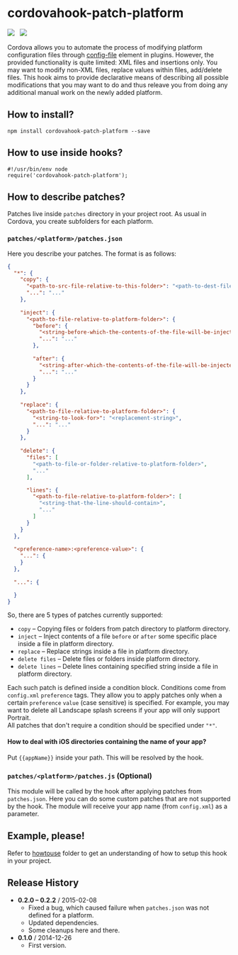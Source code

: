 # cordovahook-patch-platform

![](https://badge.fury.io/js/cordovahook-patch-platform.svg)&nbsp;&nbsp;
![](https://david-dm.org/mihhail-lapushkin/cordovahook-patch-platform.png)

Cordova allows you to automate the process of modifying platform configuration files through [config-file](http://cordova.apache.org/docs/en/4.0.0/plugin_ref_spec.md.html#Plugin%20Specification_config_file_element) element in plugins. However, the provided functionality is quite limited: XML files and insertions only. You may want to modify non-XML files, replace values within files, add/delete files. This hook aims to provide declarative means of describing all possible modifications that you may want to do and thus releave you from doing any additional manual work on the newly added platform.

## How to install?
`npm install cordovahook-patch-platform --save`

## How to use inside hooks?
```
#!/usr/bin/env node
require('cordovahook-patch-platform');
```

## How to describe patches?
Patches live inside `patches` directory in your project root. As usual in Cordova, you create subfolders for each platform.

### `patches/<platform>/patches.json`
Here you describe your patches. The format is as follows:
```json
{
  "*": {
    "copy": {
      "<path-to-src-file-relative-to-this-folder>": "<path-to-dest-file-relative-to-platform-folder>",
      "...": "..."
    },
      
    "inject": {
      "<path-to-file-relative-to-platform-folder>": {
        "before": {
          "<string-before-which-the-contents-of-the-file-will-be-injected>": "<path-to-file-relative-to-this-folder>",
          "...": "..."
        },
        
        "after": {
          "<string-after-which-the-contents-of-the-file-will-be-injected>": "<path-to-file-relative-to-this-folder>",
          "...": "..."
        }
      }
    },
      
    "replace": {
      "<path-to-file-relative-to-platform-folder>": {
        "<string-to-look-for>": "<replacement-string>",
        "...": "..."
      }
    },
    
    "delete": {
      "files": [
        "<path-to-file-or-folder-relative-to-platform-folder>",
        "..."
      ],

      "lines": {
        "<path-to-file-relative-to-platform-folder>": [
          "<string-that-the-line-should-contain>",
          "..."
        ]
      }
    }
  },
  
  "<preference-name>:<preference-value>": {
    "...": {
    }
  },
  
  "...": {

  }
}
```
So, there are 5 types of patches currently supported:
* `copy` – Copying files or folders from patch directory to platform directory.
* `inject` – Inject contents of a file `before` or `after` some specific place inside a file in platform directory.
* `replace` – Replace strings inside a file in platform directory.
* `delete files` – Delete files or folders inside platform directory.
* `delete lines` – Delete lines containing specified string inside a file in platform directory.

Each such patch is defined inside a condition block. Conditions come from `config.xml` `preference` tags. They allow you to apply patches only when a certain `preference` `value` (case sensitive) is specified. For example, you may want to delete all Landscape splash screens if your app will only support Portrait.<br>
All patches that don't require a condition should be specified under `"*"`.

#### How to deal with iOS directories containing the name of your app?
Put `{{appName}}` inside your path. This will be resolved by the hook.

### `patches/<platform>/patches.js` (Optional)
This module will be called by the hook after applying patches from `patches.json`. Here you can do some custom patches that are not supported by the hook. The module will receive your app name (from `config.xml`) as a parameter.

## Example, please!
Refer to [howtouse](https://github.com/mihhail-lapushkin/cordovahook-patch-platform/tree/master/howtouse) folder to get an understanding of how to setup this hook in your project.

## Release History
 * **0.2.0 – 0.2.2** / 2015-02-08
   * Fixed a bug, which caused failure when `patches.json` was not defined for a platform.
   * Updated dependencies.
   * Some cleanups here and there.
 * **0.1.0** / 2014-12-26
   * First version.